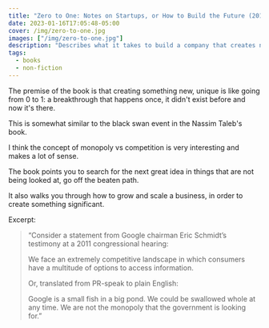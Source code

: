 ```yaml
---
title: "Zero to One: Notes on Startups, or How to Build the Future (2014)"
date: 2023-01-16T17:05:48-05:00
cover: /img/zero-to-one.jpg
images: ["/img/zero-to-one.jpg"]
description: "Describes what it takes to build a company that creates new industries or products that may change the world."
tags:
  - books
  - non-fiction
---
```


The premise of the book is that creating something new, unique is like going from 0 to 1: a breakthrough that happens once, it didn't exist before and now it's there.

This is somewhat similar to the black swan event in the Nassim Taleb's book.

I think the concept of monopoly vs competition is very interesting and makes a lot of sense.

The book points you to search for the next great idea in things that are not being looked at, go off the beaten path.

It also walks you through how to grow and scale a business, in order to create something significant.

Excerpt:

> “Consider a statement from Google chairman Eric Schmidt’s testimony at a 2011 congressional hearing:
>
> We face an extremely competitive landscape in which consumers have a multitude of options to access information.
>
> Or, translated from PR-speak to plain English:
>
> Google is a small fish in a big pond. We could be swallowed whole at any time. We are not the monopoly that the government is looking for.”
